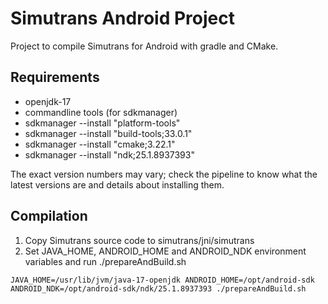 # Simutrans Android Project

Project to compile Simutrans for Android with gradle and CMake.

## Requirements

- openjdk-17
- commandline tools (for sdkmanager)
- sdkmanager --install "platform-tools"
- sdkmanager --install "build-tools;33.0.1"
- sdkmanager --install "cmake;3.22.1"
- sdkmanager --install "ndk;25.1.8937393"

The exact version numbers may vary; check the pipeline to know what the latest versions are and details about installing them.

## Compilation

1. Copy Simutrans source code to simutrans/jni/simutrans
2. Set JAVA_HOME, ANDROID_HOME and ANDROID_NDK environment variables and run ./prepareAndBuild.sh

``JAVA_HOME=/usr/lib/jvm/java-17-openjdk ANDROID_HOME=/opt/android-sdk ANDROID_NDK=/opt/android-sdk/ndk/25.1.8937393 ./prepareAndBuild.sh``
